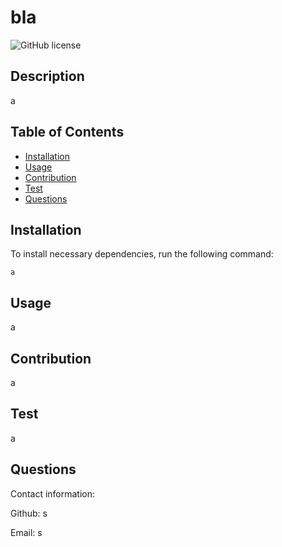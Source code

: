 # bla

  ![GitHub license](https://img.shields.io/badge/license-None-blue.svg)
## Description
a

## Table of Contents 

* [Installation](#installation)
* [Usage](#usage)
* [Contribution](#contribution)
* [Test](#test)
* [Questions](#questions)

## Installation
To install necessary dependencies, run the following command:
```
a
```

## Usage
a

## Contribution
a

## Test
a

## Questions

Contact information:

Github: s

Email: s


